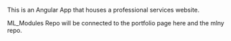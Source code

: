 This is an Angular App that houses a professional services website. 

ML_Modules Repo will be connected to the portfolio page here and the mlny repo. 
